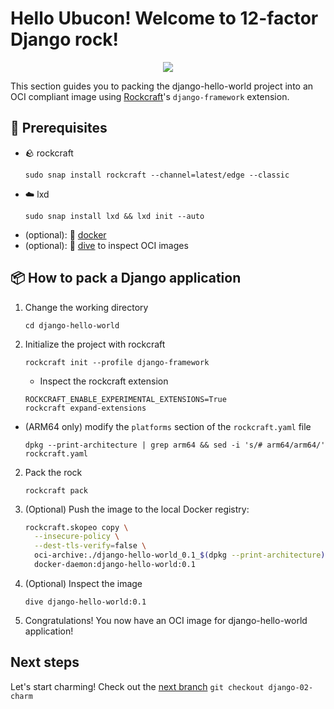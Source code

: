 # Hello Ubucon! Welcome to 12-factor Django rock!

<p align="center">
    <img src="https://encrypted-tbn0.gstatic.com/images?q=tbn:ANd9GcQt_7ioYr9T6uh35rT46Z_cyNVtMM_SgbHppA&s">
</p>

This section guides you to packing the django-hello-world project into an OCI compliant image
using [Rockcraft](https://github.com/canonical/rockcraft)'s `django-framework` extension.

## 📝 Prerequisites

- 🪨 rockcraft
  ```
  sudo snap install rockcraft --channel=latest/edge --classic
  ```
- ☁️ lxd
  ```
  sudo snap install lxd && lxd init --auto
  ```
- (optional): 🐳 [docker](https://docs.docker.com/engine/install/)
- (optional): 🤿 [dive](https://github.com/wagoodman/dive) to inspect OCI images

## 📦 How to pack a Django application

1. Change the working directory
   ```
   cd django-hello-world
   ```
2. Initialize the project with rockcraft
   ```
   rockcraft init --profile django-framework
   ```
   - Inspect the rockcraft extension
   ```
   ROCKCRAFT_ENABLE_EXPERIMENTAL_EXTENSIONS=True
   rockcraft expand-extensions
   ```

- (ARM64 only) modify the `platforms` section of the `rockcraft.yaml` file
  ```
  dpkg --print-architecture | grep arm64 && sed -i 's/# arm64/arm64/' rockcraft.yaml
  ```

2. Pack the rock
   ```
   rockcraft pack
   ```
3. (Optional) Push the image to the local Docker registry:
   ```bash
   rockcraft.skopeo copy \
     --insecure-policy \
     --dest-tls-verify=false \
     oci-archive:./django-hello-world_0.1_$(dpkg --print-architecture).rock \
     docker-daemon:django-hello-world:0.1
   ```
4. (Optional) Inspect the image
   ```
   dive django-hello-world:0.1
   ```
5. Congratulations! You now have an OCI image for django-hello-world application!

## Next steps

Let's start charming! Check out the [next branch](https://github.com/yanksyoon/hello-ubucon/blob/django-02-charm/README.md) `git checkout django-02-charm`
